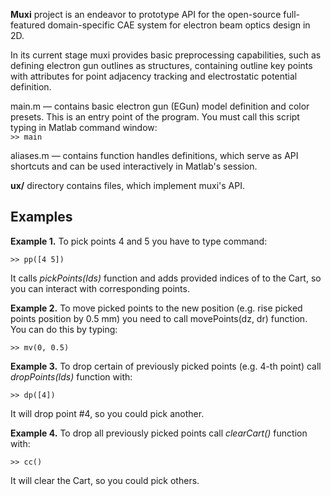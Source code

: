 **Muxi** project is an endeavor to prototype API for the open-source full-featured domain-specific CAE system for electron beam optics design in 2D.
 
In its current stage muxi provides basic preprocessing capabilities, such as defining electron gun outlines as structures, containing outline key points with attributes for point adjacency tracking and electrostatic potential definition.

main.m &mdash; contains basic electron gun (EGun) model definition and color presets. This is an entry point of the program. You must call this script typing in Matlab command window:  
`>> main`

aliases.m &mdash; contains function handles definitions, which serve as API shortcuts and can be used interactively in Matlab's session.

**ux/** directory contains files, which implement muxi's API.


## Examples

**Example 1.** To pick points 4 and 5 you have to type command:

`>> pp([4 5])`

It calls *pickPoints(Ids)* function and adds provided indices of  to the Cart, so you can interact with corresponding points.

**Example 2.** To move picked points to the new position (e.g. rise picked points position by 0.5 mm) you need to call movePoints(dz, dr) function. You can do this by typing:

`>> mv(0, 0.5)`

**Example 3.** To drop certain of previously picked points (e.g. 4-th point) call *dropPoints(Ids)* function with:

`>> dp([4])`

It will drop point #4, so you could pick another.

**Example 4.** To drop all previously picked points call *clearCart()* function with:

`>> cc()`

It will clear the Cart, so you could pick others.
